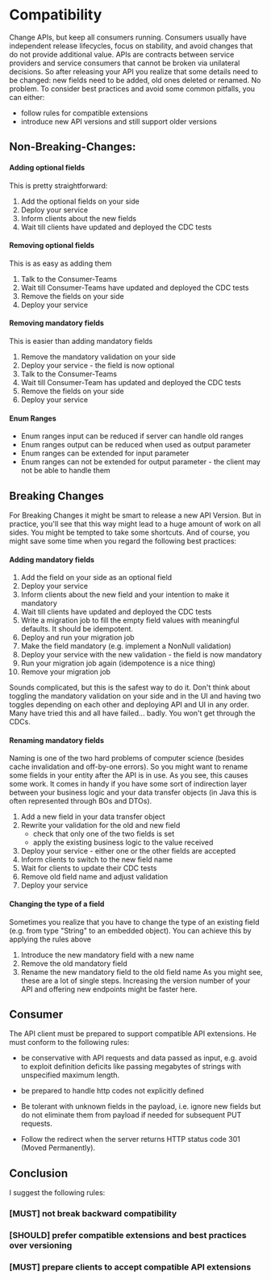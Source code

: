 # Compatibility

Change APIs, but keep all consumers running. Consumers usually have independent release lifecycles, focus on stability, and avoid changes that do not provide additional value. APIs are contracts between service providers and service consumers that cannot be broken via unilateral decisions. 
So after releasing your API you realize that some details need to be changed: new fields need to be added, old ones deleted or renamed. No problem. To consider best practices and avoid some common pitfalls, you can either:

- follow rules for compatible extensions
- introduce new API versions and still support older versions

## Non-Breaking-Changes:

#### Adding optional fields
This is pretty straightforward:
1. Add the optional fields on your side
2.	Deploy your service
3.	Inform clients about the new fields
4.	Wait till clients have updated and deployed the CDC tests

#### Removing optional fields
This is as easy as adding them
1.	Talk to the Consumer-Teams
2.	Wait till Consumer-Teams have updated and deployed the CDC tests
3.	Remove the fields on your side
4.	Deploy your service

#### Removing mandatory fields
This is easier than adding mandatory fields
1.	Remove the mandatory validation on your side
2.	Deploy your service - the field is now optional
3.	Talk to the Consumer-Teams
4.	Wait till Consumer-Team has updated and deployed the CDC tests
5.	Remove the fields on your side
6.	Deploy your service

#### Enum Ranges

- Enum ranges input  can be reduced if server can handle old ranges
- Enum ranges output can be reduced when used as output parameter
- Enum ranges can be extended for input parameter
- Enum ranges can not be extended for output parameter - the client may not be able to handle them

## Breaking Changes

For Breaking Changes it might be smart to release a new API Version. But in practice, you'll see that this way might lead to a huge amount of work on all sides. You might be tempted to take some shortcuts. And of course, you might save some time when you regard the following best practices:


#### Adding mandatory fields

1.	Add the field on your side as an optional field
2.	Deploy your service
3.	Inform clients about the new field and your intention to make it mandatory
4.	Wait till clients have updated and deployed the CDC tests
5.	Write a migration job to fill the empty field values with meaningful defaults. It should be idempotent.
6.	Deploy and run your migration job
7.	Make the field mandatory (e.g. implement a NonNull validation)
8.	Deploy your service with the new validation - the field is now mandatory
9.	Run your migration job again (idempotence is a nice thing)
10.	Remove your migration job


Sounds complicated, but this is the safest way to do it. Don't think about toggling the mandatory validation on your side and in the UI and having two toggles depending on each other and deploying API and UI in any order. Many have tried this and all have failed... badly. You won't get through the CDCs.


#### Renaming mandatory fields
Naming is one of the two hard problems of computer science (besides cache invalidation and off-by-one errors). So you might want to rename some fields in your entity after the API is in use. As you see, this causes some work. It comes in handy if you have some sort of indirection layer between your business logic and your data transfer objects (in Java this is often represented through BOs and DTOs).
1.	Add a new field in your data transfer object
2.	Rewrite your validation for the old and new field
      - check that only one of the two fields is set
      - apply the existing business logic to the value received
3.	Deploy your service - either one or the other fields are accepted
4.	Inform clients to switch to the new field name
5.	Wait for clients to update their CDC tests
6.	Remove old field name and adjust validation
7.	Deploy your service

#### Changing the type of a field
Sometimes you realize that you have to change the type of an existing field (e.g. from type "String" to an embedded object). You can achieve this by applying the rules above
1.	Introduce the new mandatory field with a new name
2.	Remove the old mandatory field
3.	Rename the new mandatory field to the old field name
As you might see, these are a lot of single steps. Increasing the version number of your API and offering new endpoints might be faster here.

## Consumer

The API client must be prepared to support compatible API extensions. He must conform to the following rules:

-  be conservative with API requests and data passed as input, e.g. avoid to exploit definition deficits like passing megabytes of strings with unspecified maximum length.

- be prepared to handle http codes not explicitly defined

- Be tolerant with unknown fields in the payload, i.e. ignore new fields but do not eliminate them from payload if needed for subsequent PUT requests.

- Follow the redirect when the server returns HTTP status code 301 (Moved Permanently).

## Conclusion
I suggest the following rules:

### **[MUST]** not break backward compatibility
### **[SHOULD]** prefer compatible extensions and best practices over versioning
### **[MUST]** prepare clients to accept compatible API extensions
